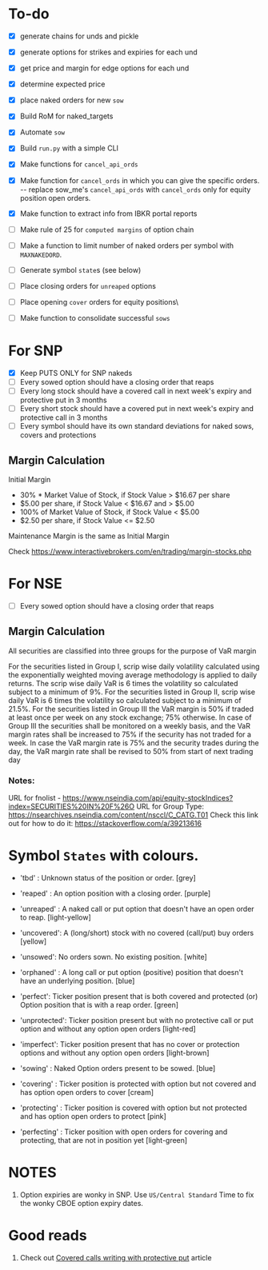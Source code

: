 # To-do
- [x] generate chains for unds and pickle
- [x] generate options for strikes and expiries for each und
- [x] get price and margin for edge options for each und
- [x] determine expected price
- [x] place naked orders for new `sow`


- [x] Build RoM for naked_targets
- [x] Automate `sow`
- [x] Build `run.py` with a simple CLI
- [x] Make functions for `cancel_api_ords`
- [x] Make function for `cancel_ords` in which you can give the specific orders.    
    -- replace sow_me's `cancel_api_ords` with `cancel_ords` only for equity position open orders.
- [x] Make function to extract info from IBKR portal reports
- [ ] Make rule of 25 for `computed margins` of option chain
- [ ] Make a function to limit number of naked orders per symbol with `MAXNAKEDORD`.
- [ ] Generate symbol `state`s (see below)

- [ ] Place closing orders for `unreaped` options
- [ ] Place opening `cover` orders for equity positions\

- [ ] Make function to consolidate successful `sows` 

# For SNP

- [x] Keep PUTS ONLY for SNP nakeds
- [ ] Every sowed option should have a closing order that reaps
- [ ] Every long stock should have a covered call in next week's expiry and protective put in 3 months
- [ ] Every short stock should have a covered put in next week's expiry and protective call in 3 months
- [ ] Every symbol should have its own standard deviations for naked sows, covers and protections

## Margin Calculation

Initial Margin
* 30% * Market Value of Stock, if Stock Value > $16.67 per share  
* \$5.00 per share, if Stock Value < \$16.67 and > $5.00   
* 100% of Market Value of Stock, if Stock Value < $5.00   
* \$2.50 per share, if Stock Value <= $2.50   

Maintenance Margin is the same as Initial Margin   

Check https://www.interactivebrokers.com/en/trading/margin-stocks.php

# For NSE
- [ ] Every sowed option should have a closing order that reaps

## Margin Calculation

All securities are classified into three groups for the purpose of VaR margin 

For the securities listed in Group I, scrip wise daily volatility calculated using the exponentially weighted moving average methodology is applied to daily returns. The scrip wise daily VaR is 6 times the volatility so calculated subject to a minimum of 9%. 
For the securities listed in Group II, scrip wise daily VaR is 6 times the volatility so calculated subject to a minimum of 21.5%. 
For the securities listed in Group III the VaR margin is 50% if traded at least once per week on any stock exchange; 75% otherwise. In case of Group III the securities shall be monitored on a weekly basis, and the VaR margin rates shall be increased to 75% if the security has not traded for a week. In case the VaR margin rate is 75% and the security trades during the day, the VaR margin rate shall be revised to 50% from start of next trading day 

### Notes:
URL for fnolist - https://www.nseindia.com/api/equity-stockIndices?index=SECURITIES%20IN%20F%26O
URL for Group Type: https://nsearchives.nseindia.com/content/nsccl/C_CATG.T01
Check this link out for how to do it: https://stackoverflow.com/a/39213616

# Symbol `States` with colours.

- 'tbd' : Unknown status of the position or order. [grey]

- 'reaped' : An option position with a closing order. [purple]
- 'unreaped' : A naked call or put option that doesn't have an open order to reap. [light-yellow]

- 'uncovered': A (long/short) stock with no covered (call/put) buy orders [yellow]

- 'unsowed': No orders sown. No existing position. [white]
- 'orphaned' : A long call or put option (positive) position that doesn't have an underlying position. [blue]

- 'perfect': Ticker position present that is both covered and protected (or) Option position that is with a reap order. [green]
  

- 'unprotected': Ticker position present but with no protective call or put option and without any option open orders [light-red]
- 'imperfect': Ticker position present that has no cover or protection options and without any option open orders [light-brown]
  
- 'sowing' : Naked Option orders present to be sowed. [blue]
- 'covering' : Ticker position is protected with option but not covered and has option open orders to cover [cream]
- 'protecting' : Ticker position is covered with option but not protected and has option open orders to protect [pink]
- 'perfecting' : Ticker position with open orders for covering and protecting, that are not in position yet [light-green]



# NOTES
1. Option expiries are wonky in SNP. Use `US/Central Standard` Time to fix the wonky CBOE option expiry dates.  

# Good reads
1. Check out [Covered calls writing with protective put](https://www.thebluecollarinvestor.com/covered-call-writing-with-protective-puts-a-proposed-strategy/) article